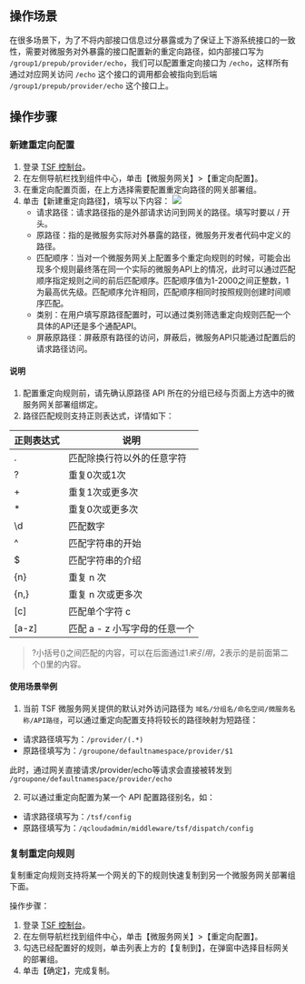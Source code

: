 ## 操作场景
在很多场景下，为了不将内部接口信息过分暴露或为了保证上下游系统接口的一致性，需要对微服务对外暴露的接口配置新的重定向路径，如内部接口写为 `/group1/prepub/provider/echo`，我们可以配置重定向接口为 `/echo`，这样所有通过对应网关访问 `/echo` 这个接口的调用都会被指向到后端 `/group1/prepub/provider/echo` 这个接口上。

## 操作步骤

### 新建重定向配置

1. 登录 [TSF 控制台](https://console.cloud.tencent.com/tsf)。
2. 在左侧导航栏找到组件中心，单击【微服务网关】>【重定向配置】。
3. 在重定向配置页面，在上方选择需要配置重定向路径的网关部署组。
4. 单击【新建重定向路径】，填写以下内容：
   ![](https://main.qcloudimg.com/raw/01f09471b5bf8fb61e145fc0437a2fc6.png)
   - 请求路径：请求路径指的是外部请求访问到网关的路径。填写时要以 / 开头。
   - 原路径：指的是微服务实际对外暴露的路径，微服务开发者代码中定义的路径。
   - 匹配顺序：当对一个微服务网关上配置多个重定向规则的时候，可能会出现多个规则最终落在同一个实际的微服务API上的情况，此时可以通过匹配顺序指定规则之间的前后匹配顺序。匹配顺序值为1-2000之间正整数，1为最高优先级。匹配顺序允许相同，匹配顺序相同时按照规则创建时间顺序匹配。
   - 类别：在用户填写原路径配置时，可以通过类别筛选重定向规则匹配一个具体的API还是多个通配API。
   - 屏蔽原路径：屏蔽原有路径的访问，屏蔽后，微服务API只能通过配置后的请求路径访问。

#### 说明
1. 配置重定向规则前，请先确认原路径 API 所在的分组已经与页面上方选中的微服务网关部署组绑定。
2. 路径匹配规则支持正则表达式，详情如下：

| 正则表达式 | 说明 | 
|---------|---------|
| .      | 匹配除换行符以外的任意字符 |
| ?     | 重复0次或1次 |
| +     | 重复1次或更多次 |
| *      | 重复0次或更多次 |
| \d    | 匹配数字 |
| ^     | 匹配字符串的开始 | 
| $     | 匹配字符串的介绍 | 
| {n}   | 重复 n 次 | 
| {n,}  | 重复 n 次或更多次 |
| [c]    | 匹配单个字符 c |
| [a-z] |  匹配 a - z 小写字母的任意一个 |

>?小括号()之间匹配的内容，可以在后面通过$1来引用，$2表示的是前面第二个()里的内容。

#### 使用场景举例

1. 当前 TSF 微服务网关提供的默认对外访问路径为 `域名/分组名/命名空间/微服务名称/API路径`，可以通过重定向配置支持将较长的路径映射为短路径：
 - 请求路径填写为：`/provider/(.*)`
 - 原路径填写为：`/groupone/defaultnamespace/provider/$1`

此时，通过网关直接请求/provider/echo等请求会直接被转发到 `/groupone/defaultnamespace/provider/echo`

2. 可以通过重定向配置为某一个 API 配置路径别名，如：
 - 请求路径填写为：`/tsf/config`
 - 原路径填写为：`/qcloudadmin/middleware/tsf/dispatch/config`

### 复制重定向规则

复制重定向规则支持将某一个网关的下的规则快速复制到另一个微服务网关部署组下面。

操作步骤：
1. 登录 [TSF 控制台](https://console.cloud.tencent.com/tsf)。
2. 在左侧导航栏找到组件中心，单击【微服务网关】>【重定向配置】。
3. 勾选已经配置好的规则，单击列表上方的【复制到】，在弹窗中选择目标网关的部署组。
4. 单击【确定】，完成复制。



